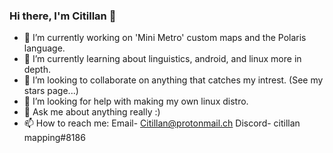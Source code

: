 ### Hi there, I'm Citillan 👋

- 🔭 I’m currently working on 'Mini Metro' custom maps and the Polaris language.
- 🌱 I’m currently learning about linguistics, android, and linux more in depth.
- 👯 I’m looking to collaborate on anything that catches my intrest. (See my stars page...)
- 🤔 I’m looking for help with making my own linux distro.
- 💬 Ask me about anything really :)
- 📫 How to reach me:
Email- Citillan@protonmail.ch
Discord- citillan mapping#8186
